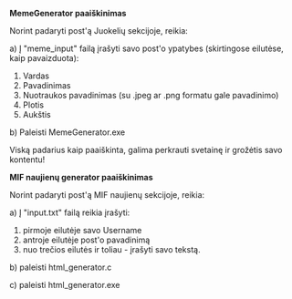 **MemeGenerator paaiškinimas**

Norint padaryti post'ą Juokelių sekcijoje, reikia:

a) Į "meme_input" failą įrašyti savo post'o ypatybes (skirtingose eilutėse, kaip pavaizduota):
  1) Vardas
  2) Pavadinimas
  3) Nuotraukos pavadinimas (su .jpeg ar .png formatu gale pavadinimo)
  4) Plotis
  5) Aukštis

b) Paleisti MemeGenerator.exe

Viską padarius kaip paaiškinta, galima perkrauti svetainę ir grožėtis savo kontentu!


**MIF naujienų generator paaiškinimas**

Norint padaryti post'ą MIF naujienų sekcijoje, reikia:

a) Į "input.txt" failą reikia įrašyti:
  1) pirmoje eilutėje savo Username
  2) antroje eilutėje post'o pavadinimą
  3) nuo trečios eilutės ir toliau - įrašyti savo tekstą.
  
b) paleisti html_generator.c

c) paleisti html_generator.exe

